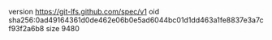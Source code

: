 version https://git-lfs.github.com/spec/v1
oid sha256:0ad49164361d0de462e06b0e5ad6044bc01d1dd463a1fe8837e3a7cf93f2a6b8
size 9480
